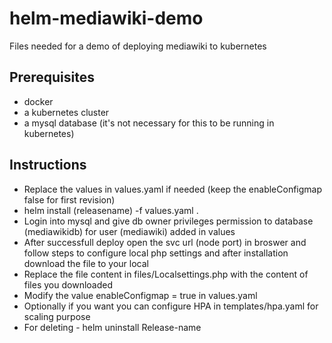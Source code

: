 # helm-mediawiki-demo
Files needed for a demo of deploying mediawiki to kubernetes

## Prerequisites
* docker
* a kubernetes cluster
* a mysql database (it's not necessary for this to be running in kubernetes)

## Instructions
* Replace the values in values.yaml if needed (keep the enableConfigmap false for first revision)
* helm install (releasename) -f values.yaml .
* Login into mysql and give db owner privileges permission to database (mediawikidb) for user (mediawiki) added in values
* After successfull deploy open the svc url (node port) in broswer and follow steps to configure local php settings and after installation download the file to your local
* Replace the file content in files/Localsettings.php with the content of files you downloaded
* Modify the value enableConfigmap = true in values.yaml
* Optionally if you want you can configure HPA in templates/hpa.yaml for scaling purpose
* For deleting - helm uninstall Release-name
